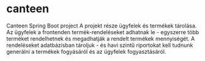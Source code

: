 # canteen
Canteen Spring Boot project 
A projekt része ügyfelek és termékek tárolása.
Az ügyfelek a frontenden termék-rendeléseket adhatnak le - egyszerre több terméket rendelhetnek és megadhatják a rendelt termékek mennyiségét.
A rendeléseket adatbázisban tároljuk - és havi szintű riportokat kell tudnunk generálni a termékek fogyásáról és az ügyfelek fogyasztásáról.
